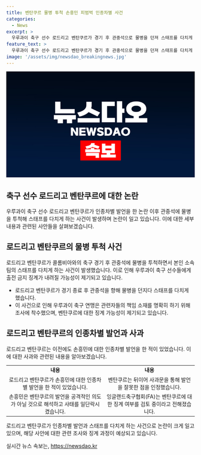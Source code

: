 ```yaml
---
title: 벤탄쿠르 물병 투척 손흥민 피범벅 인종차별 사건
categories:
  - News
excerpt: >
  우루과이 축구 선수 로드리고 벤탄쿠르가 경기 후 관중석으로 물병을 던져 스태프를 다치게 했다. 사진과 영상으로 공유된 경우, 우루과이 연맹은 사건을 조사 중이며, 벤탄쿠르와 다른 선수들에 대한 제재 가능성이 높다. 이에 앞서 벤탄쿠르는 손흥민을 향한 인종차별 발언으로 논란이 있었으며, FA는 이와 별개로 벤탄쿠르에 대한 징계 여부를 검토 중이라고 전해졌다. (150자)
feature_text: >
  우루과이 축구 선수 로드리고 벤탄쿠르가 경기 후 관중석으로 물병을 던져 스태프를 다치게 했다. 사진과 영상으로 공유된 경우, 우루과이 연맹은 사건을 조사 중이며, 벤탄쿠르와 다른 선수들에 대한 제재 가능성이 높다. 이에 앞서 벤탄쿠르는 손흥민을 향한 인종차별 발언으로 논란이 있었으며, FA는 이와 별개로 벤탄쿠르에 대한 징계 여부를 검토 중이라고 전해졌다. (150자)
image: '/assets/img/newsdao_breakingnews.jpg'
---
```


<p><img src="/assets/img/newsdao_breakingnews.jpg" alt="bookingtag 속보" /></p>

<h2 data-ke-size="size26">축구 선수 로드리고 벤탄쿠르에 대한 논란</h2>

<p data-ke-size="size16">우루과이 축구 선수 로드리고 벤탄쿠르가 인종차별 발언을 한 논란 이후 관중석에 물병을 투척해 스태프를 다치게 하는 사건이 발생하며 논란이 일고 있습니다. 이에 대한 세부 내용과 관련된 사안들을 살펴보겠습니다.</p>

<h2 data-ke-size="size26">로드리고 벤탄쿠르의 물병 투척 사건</h2>

<p data-ke-size="size16">로드리고 벤탄쿠르가 콜롬비아와의 축구 경기 후 관중석에 물병을 투척하면서 본인 소속팀의 스태프를 다치게 하는 사건이 발생했습니다. 이로 인해 우루과이 축구 선수들에게 출전 금지 징계가 내려질 가능성이 제기되고 있습니다.</p>

<ul>
<li>로드리고 벤탄쿠르가 경기 종료 후 관중석을 향해 물병을 던지다 스태프를 다치게 했습니다.</li>
<li>이 사건으로 인해 우루과이 축구 연맹은 관련자들의 책임 소재를 명확히 하기 위해 조사에 착수했으며, 벤탄쿠르에 대한 징계 가능성이 제기되고 있습니다.</li>
</ul>

<h2 data-ke-size="size26">로드리고 벤탄쿠르의 인종차별 발언과 사과</h2>

<p data-ke-size="size16">로드리고 벤탄쿠르는 이전에도 손흥민에 대한 인종차별 발언을 한 적이 있었습니다. 이에 대한 사과와 관련된 내용을 알아보겠습니다.</p>

<table>
<tr>
<td style="text-align: center; height: 17px;"><b>내용</b></td>
<td style="text-align: center; height: 17px;"><b>내용</b></td>
</tr>
<tr>
<td style="text-align: center; height: 17px;">로드리고 벤탄쿠르가 손흥민에 대한 인종차별 발언을 한 적이 있었습니다.</td>
<td style="text-align: center; height: 17px;">벤탄쿠르는 뒤이어 사과문을 통해 발언을 잘못한 점을 인정했습니다.</td>
</tr>
<tr>
<td style="text-align: center; height: 17px;">손흥민은 벤탄쿠르의 발언을 공격적인 의도가 아닐 것으로 해석하고 사태를 일단락시켰습니다.</td>
<td style="text-align: center; height: 17px;">잉글랜드축구협회(FA)는 벤탄쿠르에 대한 징계 여부를 검토 중이라고 전해졌습니다.</td>
</tr>
</table>

<p data-ke-size="size16">로드리고 벤탄쿠르가 인종차별 발언과 스태프를 다치게 하는 사건으로 논란이 크게 일고 있으며, 해당 사안에 대한 관련 조사와 징계 과정이 예상되고 있습니다.</p>
실시간 뉴스 속보는, <a href="https://newsdao.kr" rel="dofollow">https://newsdao.kr</a>



